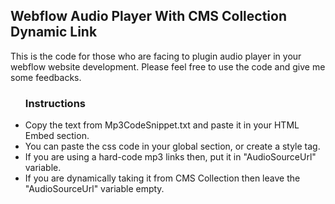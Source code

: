   <div class="md">
      <h2>Webflow Audio Player With CMS Collection Dynamic Link</h2>
      <p>
        This is the code for those who are facing to plugin audio player in your webflow website development. Please
        feel free to use the code and give me some feedbacks.
      </p>
      <ul>
        <h3>Instructions</h3>
        <li>Copy the text from Mp3CodeSnippet.txt and paste it in your HTML Embed section.</li>
        <li>You can paste the css code in your global section, or create a style tag.</li>
        <li>If you are using a hard-code mp3 links then, put it in "AudioSourceUrl" variable.</li>
        <li>If you are dynamically taking it from CMS Collection then leave the "AudioSourceUrl" variable empty.</li>
      </ul>
    </div>
